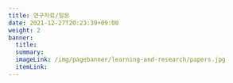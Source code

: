 ```yaml
---
title: 연구자료/일문
date: 2021-12-27T20:23:39+09:00
weight: 2
banner:
  title:
  summary:
  imageLink: /img/pagebanner/learning-and-research/papers.jpg
  itemLink:
---
```

